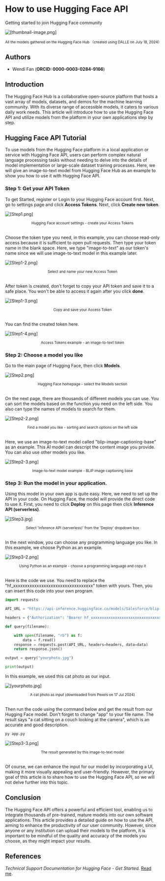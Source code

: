 # How to use Hugging Face API

Getting started to join Hugging Face community

![[thumbnail-image.png]](../img/images-wendi/thumbnail-image.png)
<div align="center"><small>All the models gathered on the Hugging Face Hub （created using DALLE on July 18, 2024）</small></div>


## Authors

- Wendi Fan (**ORCID: 0000-0003-0284-9166**)

## Introduction

The Hugging Face Hub is a collaborative open-source platform that hosts a vast array of models, datasets, and demos for the machine learning community. With its diverse range of accessible models, it caters to various daily work needs. This article will introduce how to use the Hugging Face API and utilize models from the platform in your own applications step by step.

## Hugging Face API Tutorial

To use models from the Hugging Face platform in a local application or service with Hugging Face API, users can perform complex natural language processing tasks without needing to delve into the details of model implementation or large-scale dataset training processes. Here, we will give an image-to-text model from Hugging Face Hub as an example to show you how to use it with Hugging Face API.

### Step 1: Get your API Token

To get Started, register or Login to your Hugging Face account first. Next, go to settings page and click **Access Tokens**. Next, click **Create new token**.

![[Step1.png]](../img/images-wendi/Step1.png)
<div align="center"><small>Hugging Face account settings - create your Access Tokens</small></div><br>

Choose the token type you need, in this example, you can choose read-only access because it is sufficient to open pull requests. Then type your token name in the blank space. Here, we type "image-to-text" as our token's name since we will use image-to-text model in this example later.

![[Step1-2.png]](../img/images-wendi/Step1-2.png)
<div align="center"><small>Select and name your new Access Token</small></div><br>

After token is created, don't forget to copy your API token and save it to a safe place. You won't be able to access it again after you click **done**.<br>

![[Step1-3.png]](../img/images-wendi/Step1-3.png)
<div align="center"><small>Copy and save your Access Token</small></div><br>

You can find the created token here.

![[Step1-4.png]](../img/images-wendi/Step1-4.png)
<div align="center"><small>Access Tokens example - an image-to-text token</small></div>

### Step 2: Choose a model you like

Go to the main page of Hugging Face, then click **Models**.

![[Step2.png]](../img/images-wendi/Step2.png)
<div align="center"><small>Hugging Face homepage - select the Models section</small></div><br>

On the next page, there are thousands of different models you can use. You can sort the models based on the function you need on the left side. You also can type the names of models to search for them.<br>

![[Step2-2.png]](../img/images-wendi/Step2-2.png)
<div align="center"><small>Find a model you like - sorting and search options on the left side</small></div><br>

Here, we use an image-to-text model called "blip-image-captioning-base" as an example. This AI model can descript the content image you provide. You can also use other models you like.<br>

![[Step2-3.png]](../img/images-wendi/Step2-3.png)
<div align="center"><small>Image-to-text model example - BLIP image captioning base</small></div>

### Step 3: Run the model in your application.

Using this model in your own app is quite easy. Here, we need to set up the API in your code. On Hugging Face, the model will provide the direct code to use it. First, you need to click **Deploy** on this page then click **Inference API (serverless)**.<br>

![[Step3.jpg]](../img/images-wendi/Step3.jpg)
<div align="center"><small>Select 'Inference API (serverless)' from the 'Deploy' dropdown box</small></div><br>

In the next window, you can choose any programming language you like. In this example, we choose Python as an example.<br>

![[Step3-2.png]](../img/images-wendi/Step3-2.png)
<div align="center"><small>Using Python as an example - choose a programming language and copy it</small></div><br>

Here is the code we use. You need to replace the "hf_xxxxxxxxxxxxxxxxxxxxxxxxxxxxxxxxxx" token with yours. Then, you can insert this code into your own program.

```python 
import requests

API_URL = "https://api-inference.huggingface.co/models/Salesforce/blip-image-captioning-base"

headers = {"Authorization": "Bearer hf_xxxxxxxxxxxxxxxxxxxxxxxxxxxxxxxxxx"}

def query(filename):

    with open(filename, "rb") as f:
        data = f.read()
    response = requests.post(API_URL, headers=headers, data=data)
    return response.json()

output = query("yourphoto.jpg")

print(output)
```

In this example, we used this cat photo as our input.

![[yourphoto.jpg]](../img/images-wendi/yourphoto.jpg)
<div align="center"><small>A cat photo as input (downloaded from Pexels on 17 Jul 2024)</small></div><br>

Then run the code using the command below and get the result from our Hugging Face model. Don't forget to change "app" to your file name. The result says "a cat sitting on a couch looking at the camera", which is an accurate and good description.

```python 
py app.py
```

![[Step3-3.png]](../img/images-wendi/Step3-3.png)
<div align="center"><small>The result generated by this image-to-text model</small></div><br>

Of course, we can enhance the input for our model by incorporating a UI, making it more visually appealing and user-friendly. However, the primary goal of this article is to share how to use the Hugging Face API, so we will not delve further into this topic.

## Conclusion

The Hugging Face API offers a powerful and efficient tool, enabling us to integrate thousands of pre-trained, mature models into our own software applications. This article provides a detailed guide on how to use the API, aiming to enhance the productivity of our user community. However, since anyone or any institution can upload their models to the platform, it is important to be mindful of the quality and accuracy of the models you choose, as they might impact your results.

## References

*Technical Support Documentation for Hugging Face - Get Started.* [Read me](https://huggingface.co/docs/api-inference/en/quicktour#overview).